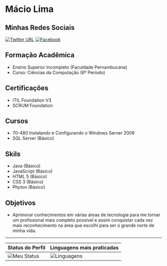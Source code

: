 # Mácio Lima

## Minhas Redes Sociais

[![Twitter URL](https://img.shields.io/badge/Twitter-1DA1F2?style=for-the-badge&logo=twitter&logoColor=white)](https://twitter.com/machelton) [![Facebook](https://img.shields.io/badge/Facebook-1877F2?style=for-the-badge&logo=facebook&logoColor=white)](https://facebook.com/maciohelton)

## Formação Acadêmica

- Ensino Superior Incompleto (Faculdade Pernambucana)
- Curso: Ciências da Computação (8º Período)

## Certificações

- ITIL Foundation V3
- SCRUM Foundation

## Cursos

- 70-480 Instalando e Configurando o Windows Server 2008
- SQL Server (Básico)

## Skils

- Java (Básico)
- JavaScript (Básico)
- HTML 5 (Básico)
- CSS 3 (Básico)
- Phyton (Básico)

## Objetivos

- Aprimorar conhecimentos em várias áreas de tecnologia para me tornar um profissional mais completo possível e assim conquistar cada vez mais reconhecimento na área que escolhi para ser o grande norte de minha vida.

---

| Status do Perfil | Linguagens mais praticadas |
|----------------- | -------------------------- |
| ![Meu Status](https://github-readme-stats.vercel.app/api?username=maciohslima&show_icons=true&theme=dracula) | ![Linguagens](https://github-readme-stats.vercel.app/api/top-langs/?username=maciohslima&theme=dracula) |
